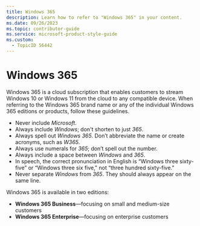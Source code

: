 ```yaml
---
title: Windows 365
description: Learn how to refer to "Windows 365" in your content.
ms.date: 09/26/2023
ms.topic: contributor-guide
ms.service: microsoft-product-style-guide
ms.custom:
  - TopicID 56442
---
```



# Windows 365

Windows 365 is a cloud subscription that enables customers to stream Windows 10 or Windows 11 from the cloud to any compatible device. When referring to the Windows 365 brand name or any of the individual Windows 365 editions or products, follow these guidelines.

- Never include *Microsoft*.
- Always include *Windows*; don't shorten to just *365*.
- Always spell out *Windows 365*. Don’t abbreviate the name or create acronyms, such as *W365*.
- Always use numerals for *365*; don’t spell out the number.
- Always include a space between *Windows* and *365*.
- In speech, the correct pronunciation in English is “Windows three sixty-five” or “Windows three six five," not “three hundred sixty-five.”
- Never separate *Windows* from *365*. They should always appear on the same line.

Windows 365 is available in two editions:

- **Windows 365 Business**—focusing on small and medium-size customers
- **Windows 365 Enterprise**—focusing on enterprise customers

